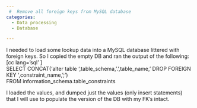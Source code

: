```yaml
---
 #  Remove all foreign keys from MySQL database
categories:
  - Data processing
  - Database

---
```

I needed to load some lookup data into a MySQL database littered with foreign keys. So I copied the empty DB and ran the output of the following:  
[cc lang=&#8217;sql&#8217; ]  
SELECT CONCAT(&#8216;alter table &#8216;,table\_schema,&#8217;.&#8217;,table\_name,&#8217; DROP FOREIGN KEY &#8216;,constraint_name,&#8217;;&#8217;)  
FROM information\_schema.table\_constraints  

I loaded the values, and dumped just the values (only insert statements) that I will use to populate the version of the DB with my FK&#8217;s intact.

<div class="zemanta-pixie">
  <img class="zemanta-pixie-img" alt="" src="http://img.zemanta.com/pixy.gif?x-id=c91d2d8b-38fd-85cf-a328-4abe703f51cf" />
</div>